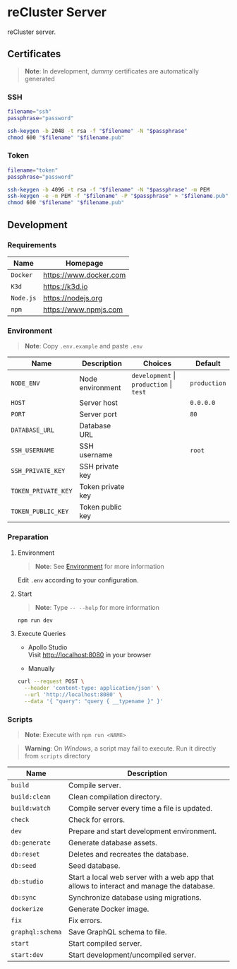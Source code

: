 # reCluster Server

reCluster server.

## Certificates

> **Note**: In development, _dummy_ certificates are automatically generated

### SSH

```sh
filename="ssh"
passphrase="password"

ssh-keygen -b 2048 -t rsa -f "$filename" -N "$passphrase"
chmod 600 "$filename" "$filename.pub"
```

### Token

```sh
filename="token"
passphrase="password"

ssh-keygen -b 4096 -t rsa -f "$filename" -N "$passphrase" -m PEM
ssh-keygen -e -m PEM -f "$filename" -P "$passphrase" > "$filename.pub"
chmod 600 "$filename" "$filename.pub"
```

## Development

### Requirements

| **Name**  | **Homepage**             |
| --------- | ------------------------ |
| `Docker`  | <https://www.docker.com> |
| `K3d`     | <https://k3d.io>         |
| `Node.js` | <https://nodejs.org>     |
| `npm`     | <https://www.npmjs.com>  |

### Environment

> **Note**: Copy `.env.example` and paste `.env`

| **Name**            | **Description**   | **Choices**                             | **Default**  |
| ------------------- | ----------------- | --------------------------------------- | ------------ |
| `NODE_ENV`          | Node environment  | `development` \| `production` \| `test` | `production` |
| `HOST`              | Server host       |                                         | `0.0.0.0`    |
| `PORT`              | Server port       |                                         | `80`         |
| `DATABASE_URL`      | Database URL      |                                         |              |
| `SSH_USERNAME`      | SSH username      |                                         | `root`       |
| `SSH_PRIVATE_KEY`   | SSH private key   |                                         |              |
| `TOKEN_PRIVATE_KEY` | Token private key |                                         |              |
| `TOKEN_PUBLIC_KEY`  | Token public key  |                                         |              |

### Preparation

1. Environment

   > **Note**: See [Environment](#environment) for more information

   Edit `.env` according to your configuration.

1. Start

   > **Note**: Type `-- --help` for more information

   ```sh
   npm run dev
   ```

1. Execute Queries

   - Apollo Studio \
     Visit <http://localhost:8080> in your browser

   - Manually

   ```sh
   curl --request POST \
     --header 'content-type: application/json' \
     --url 'http://localhost:8080' \
     --data '{ "query": "query { __typename }" }'
   ```

### Scripts

> **Note**: Execute with `npm run <NAME>`

> **Warning**: On _Windows_, a script may fail to execute. Run it directly from `scripts` directory

| **Name**         | **Description**                                                                          |
| ---------------- | ---------------------------------------------------------------------------------------- |
| `build`          | Compile server.                                                                          |
| `build:clean`    | Clean compilation directory.                                                             |
| `build:watch`    | Compile server every time a file is updated.                                             |
| `check`          | Check for errors.                                                                        |
| `dev`            | Prepare and start development environment.                                               |
| `db:generate`    | Generate database assets.                                                                |
| `db:reset`       | Deletes and recreates the database.                                                      |
| `db:seed`        | Seed database.                                                                           |
| `db:studio`      | Start a local web server with a web app that allows to interact and manage the database. |
| `db:sync`        | Synchronize database using migrations.                                                   |
| `dockerize`      | Generate Docker image.                                                                   |
| `fix`            | Fix errors.                                                                              |
| `graphql:schema` | Save GraphQL schema to file.                                                             |
| `start`          | Start compiled server.                                                                   |
| `start:dev`      | Start development/uncompiled server.                                                     |
